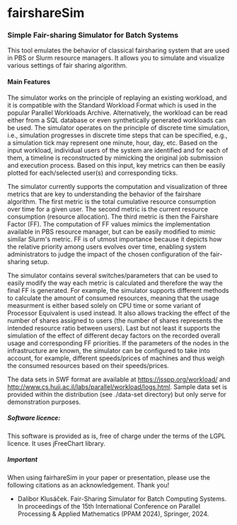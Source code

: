 # fairshareSim
### Simple Fair-sharing Simulator for Batch Systems
This tool emulates the behavior of classical fairsharing system that are used in PBS or Slurm resource managers.
It allows you to simulate and visualize various settings of fair sharing algorithm.

#### Main Features
The simulator works on the principle of replaying an existing workload, and it is compatible with the Standard Workload Format which is used in the popular Parallel Workloads Archive. Alternatively, the workload can be read either from a SQL database or even synthetically generated workloads can be used. The simulator operates on the principle of discrete time simulation, i.e., simulation progresses in discrete time steps that can be specified, e.g., a simulation tick may represent one minute, hour, day, etc. Based on the input workload, individual users of the system are identified and for each of them, a timeline is reconstructed by mimicking the original job submission and execution process. Based on this input, key metrics can then be easily plotted for each/selected user(s) and corresponding ticks. 

The simulator currently supports the computation and visualization of three metrics that are key to understanding the behavior of the fairshare algorithm. The first metric is the total cumulative resource consumption over time for a given user. The second metric is the current resource consumption (resource allocation). The third metric is then the Fairshare Factor (FF). The computation of FF values mimics the implementation available in PBS resource manager, but can be easily modified to mimic similar Slurm's metric. FF is of utmost importance because it depicts how the relative priority among users evolves over time, enabling system administrators to judge the impact of the chosen configuration of the fair-sharing setup.

The simulator contains several switches/parameters that can be used to easily modify the way each metric is calculated and therefore the way the final FF is generated. For example, the simulator supports different methods to calculate the amount of consumed resources, meaning that the usage measurment is either based solely on CPU time or some variant of Processor Equivalent is used instead. It also allows tracking the effect of the number of shares assigned to users (the number of shares represents the intended resource ratio between users). Last but not least it supports the simulation of the effect of different decay factors on the recorded overall usage and corresponding FF priorities. If the parameters of the nodes in the infrastructure are known, the simulator can be configured to take into account, for example, different speeds/prices of machines and thus weigh the consumed resources based on their speeds/prices.

The data sets in SWF format are available at https://jsspp.org/workload/ and http://www.cs.huji.ac.il/labs/parallel/workload/logs.html. Sample data set is provided within the distribution (see ./data-set directory) but only serve for demonstration purposes. 

##### Software licence:
This software is provided as is, free of charge under the terms of the LGPL licence. It uses jFreeChart library.

##### Important
When using fairhareSim in your paper or presentation, please use the following citations as an acknowledgement. Thank you!
- Dalibor Klusáček. Fair-Sharing Simulator for Batch Computing Systems. In proceedings of the 15th International Conference on Parallel Processing & Applied Mathematics (PPAM 2024), Springer, 2024.
